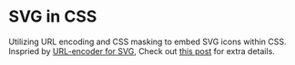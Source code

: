 # SVG in CSS

Utilizing URL encoding and CSS masking to embed SVG icons within CSS. Inspried by [URL-encoder for SVG](https://yoksel.github.io/url-encoder/), Check out [this post](https://peiwen.lu/post/svg-in-css) for extra details.
